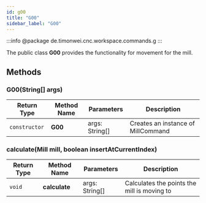```yaml
---
id: g00
title: "G00"
sidebar_label: "G00"
---
```


:::info
@package de.timonwei.cnc.workspace.commands.g
:::

The public class **G00** provides the functionality for movement for the mill.

## Methods

### G00(String[] args)
| Return Type   | Method Name   | Parameters  | Description    |
| ------------- | ------------- | ----------- | -------------- |
| `constructor`       | **G00**      |      args: String[]     | Creates an instance of MillCommand |

### calculate(Mill mill, boolean insertAtCurrentIndex)
| Return Type   | Method Name   | Parameters  | Description    |
| ------------- | ------------- | ----------- | -------------- |
| `void`        | **calculate** | args: String[] | Calculates the points the mill is moving to |